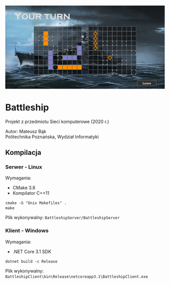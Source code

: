 ![](battleship.png)

# Battleship
Projekt z przedmiotu Sieci komputerowe (2020 r.)

Autor: Mateusz Bąk\
Politechnika Poznańska, Wydział Informatyki

## Kompilacja

### Serwer - Linux
Wymagania:
- CMake 3.8
- Kompilator C++11
```
cmake -G "Unix Makefiles" .
make
```
Plik wykonywalny: `BattleshipServer/BattleshipServer`

### Klient - Windows
Wymagania:
- .NET Core 3.1 SDK
```
dotnet build -c Release
```
Plik wykonywalny: `BattleshipClient\bin\Release\netcoreapp3.1\BattleshipClient.exe`
